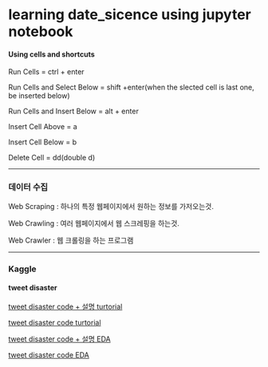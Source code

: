# learning date_sicence using jupyter notebook

#### Using cells and shortcuts

Run Cells = ctrl + enter

Run Cells and Select Below = shift +enter(when the slected cell is last one, be inserted below)

Run Cells and Insert Below = alt + enter

Insert Cell Above = a

Insert Cell Below = b

Delete Cell = dd(double d)


---
### 데이터 수집


Web Scraping : 하나의 특정 웹페이지에서 원하는 정보를 가저오는것. 

Web Crawling : 여러 웹페이지에서 웹 스크레핑을 하는것.

Web Crawler : 웹 크롤링을 하는 프로그램


---
### Kaggle

#### tweet disaster

[tweet disaster code + 설명 turtorial](https://yuminee.github.io/2020/11/23/kaggle/tweet_disater/)


[tweet disaster code turtorial](https://github.com/yuminee/data_sicence/blob/master/kaggle/tweet_disaster/tweet_disater_Turtorial.py)


[tweet disaster code + 설명 EDA](https://yuminee.github.io/2020/11/28/kaggle/tweet_disaster_EDA/)


[tweet disaster code EDA](https://github.com/yuminee/data_sicence/blob/master/kaggle/tweet_disaster/tweet_disaster_EDA.py)


